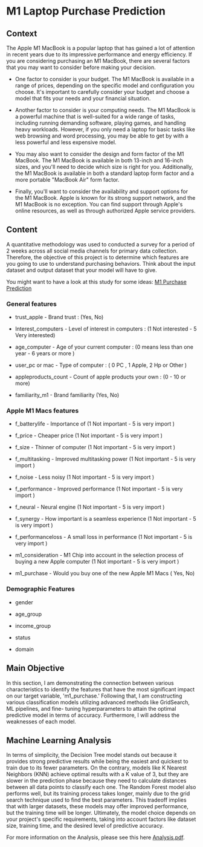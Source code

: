 <div class="sc-emEvRq gZqHzs sc-hGFITe jXToHY"><h1>M1 Laptop Purchase Prediction</h1>
<h2>Context</h2>
<p>The Apple M1 MacBook is a popular laptop that has gained a lot of attention in recent years due to its impressive performance and energy efficiency. If you are considering purchasing an M1 MacBook, there are several factors that you may want to consider before making your decision.</p>
<ul>
<li><p>One factor to consider is your budget. The M1 MacBook is available in a range of prices, depending on the specific model and configuration you choose. It's important to carefully consider your budget and choose a model that fits your needs and your financial situation.</p></li>
<li><p>Another factor to consider is your computing needs. The M1 MacBook is a powerful machine that is well-suited for a wide range of tasks, including running demanding software, playing games, and handling heavy workloads. However, if you only need a laptop for basic tasks like web browsing and word processing, you may be able to get by with a less powerful and less expensive model.</p></li>
<li><p>You may also want to consider the design and form factor of the M1 MacBook. The M1 MacBook is available in both 13-inch and 16-inch sizes, and you'll need to decide which size is right for you. Additionally, the M1 MacBook is available in both a standard laptop form factor and a more portable "MacBook Air" form factor.</p></li>
<li><p>Finally, you'll want to consider the availability and support options for the M1 MacBook. Apple is known for its strong support network, and the M1 MacBook is no exception. You can find support through Apple's online resources, as well as through authorized Apple service providers.</p></li>
</ul>
<h2>Content</h2>
<p>A quantitative methodology was used to conducted a survey for a period of 2 weeks across all social media channels for primary data collection. Therefore, the objective of this project is to determine which features are you going to use to understand purchasing behaviors. Think about the input dataset and output dataset that your model will have to give. </p>
<p>You might want to have a look at this study for some ideas: <a rel="noreferrer nofollow" target="_blank" href="https://www.kaggle.com/datasets/hunter0007/m1-data">M1 Purchase Prediction</a></p>
<h3>General features</h3>
<ul>
<li><p>trust_apple - Brand trust : (Yes, No)</p></li>
<li><p>Interest_computers - Level of interest in computers : (1 Not interested - 5 Very interested) </p></li>
<li><p>age_computer - Age of your current computer : (0 means less than one year -  6 years or more )</p></li>
<li><p>user_pc or mac - Type of computer : ( 0 PC , 1 Apple, 2 Hp or Other )</p></li>
<li><p>appleproducts_count - Count of apple products your own : (0 - 10 or more)</p></li>
<li><p>familiarity_m1 - Brand familiarity (Yes, No)</p></li>
</ul>
<h3>Apple M1 Macs features</h3>
<ul>
<li><p>f_batterylife - Importance of  (1 Not important - 5 is very import )</p></li>
<li><p>f_price - Cheaper price  (1 Not important - 5 is very import )</p></li>
<li><p>f_size - Thinner of computer (1 Not important - 5 is very import )</p></li>
<li><p>f_multitasking - Improved multitasking power (1 Not important - 5 is very import )</p></li>
<li><p>f_noise  - Less noisy (1 Not important - 5 is very import )</p></li>
<li><p>f_performance - Improved performance (1 Not important - 5 is very import )</p></li>
<li><p>f_neural - Neural engine  (1 Not important - 5 is very import )</p></li>
<li><p>f_synergy - How important is a seamless experience (1 Not important - 5 is very import )</p></li>
<li><p>f_performanceloss     - A small loss in performance (1 Not important - 5 is very import )</p></li>
<li><p>m1_consideration - M1 Chip into account in the selection process of buying a new Apple computer (1 Not important - 5 is very import )</p></li>
<li><p>m1_purchase - Would you buy one of the new Apple M1 Macs ( Yes,  No)</p></li>
</ul>
<h3>Demographic Features</h3>
<ul>
<li><p>gender </p></li>
<li><p>age_group </p></li>
<li><p>income_group</p></li>
<li><p>status</p></li>
<li><p>domain </p></li>
</ul></div>
<h2>Main Objective</h2>
<p>In this section, I am demonstrating the connection between various characteristics to identify the features that have the most significant impact on our target variable, 'm1_purchase.' Following that, I am constructing various classification models utilizing advanced methods like GridSearch, ML pipelines, and fine- tuning hyperparameters to attain the optimal predictive model in terms of accuracy. Furthermore, I will address the weaknesses of each model.</p>
<h2>Machine Learning Analysis</h2>
<p>In terms of simplicity, the Decision Tree model stands out because it provides strong predictive results while being the easiest and quickest to train due to its fewer parameters. On the contrary, models like K Nearest Neighbors (KNN) achieve optimal results with a K value of 3, but they are slower in the prediction phase because they need to calculate distances between all data points to classify each one. The Random Forest model also performs well, but its training process takes longer, mainly due to the grid search technique used to find the best parameters. This tradeoff implies that with larger datasets, these models may offer improved performance, but the training time will be longer. Ultimately, the model choice depends on your project's specific requirements, taking into account factors like dataset size, training time, and the desired level of predictive accuracy.</p>

<p>For more information on the Analysis, please see this here <a href=''>Analysis.pdf</a>.</p>
